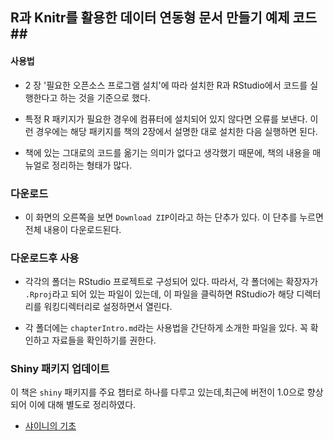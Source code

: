 ## R과 Knitr를 활용한 데이터 연동형 문서 만들기 예제 코드##


#### 사용법 ###

- 2 장 '필요한 오픈소스 프로그램 설치'에 따라 설치한 R과 RStudio에서 코드를 실행한다고 하는 것을 기준으로 했다.
 
- 특정 R 패키지가 필요한 경우에 컴퓨터에 설치되어 있지 않다면 오류를 보낸다. 이런 경우에는 해당 패키지를 책의 2장에서 설명한 대로 설치한 다음 실행하면 된다.  

- 책에 있는 그대로의 코드를 옮기는 의미가 없다고 생각했기 때문에, 책의 내용을 매뉴얼로 정리하는 형태가 많다. 


### 다운로드 ###

- 이 화면의 오른쪽을 보면 `Download ZIP`이라고 하는 단추가 있다. 이 단추를 누르면 전체 내용이 다운로드된다. 

### 다운로드후 사용 ###

- 각각의 폴더는 RStudio 프로젝트로 구성되어 있다. 따라서, 각 폴더에는 확장자가 `.Rproj`라고 되어 있는 파일이 있는데, 이 파일을 클릭하면 RStudio가 해당 디렉터리를 워킹디렉터리로 설정하면서 열린다. 

- 각 폴더에는 `chapterIntro.md`라는 사용법을 간단하게 소개한 파일을 있다. 꼭 확인하고 자료들을 확인하기를 권한다. 


### Shiny 패키지 업데이트 ###

이 책은 `shiny` 패키지를 주요 챕터로 하나를 다루고 있는데,최근에 버전이 1.0으로 향상되어 이에 대해 별도로 정리하였다. 

- [샤이니의 기초](http://ksbapp.com/ShinyBasic.html)


